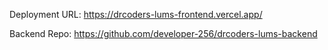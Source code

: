 
Deployment URL: https://drcoders-lums-frontend.vercel.app/



Backend Repo: https://github.com/developer-256/drcoders-lums-backend
